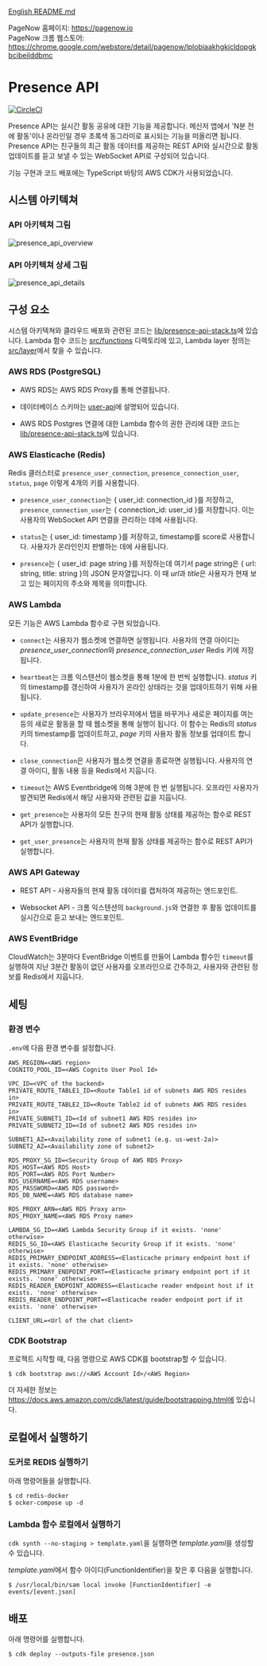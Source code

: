 [English README.md](./README.md)

PageNow 홈페이지: https://pagenow.io <br/>
PageNow 크롬 웹스토어: https://chrome.google.com/webstore/detail/pagenow/lplobiaakhgkjcldopgkbcibeilddbmc

# Presence API

[![CircleCI](https://circleci.com/gh/PageNow/presence-api/tree/main.svg?style=svg&circle-token=5e7032cef952ec6e36876b894bff5d81afc0d643)](https://circleci.com/gh/PageNow/presence-api/tree/main)

Presence API는 실시간 활동 공유에 대한 기능을 제공합니다. 메신저 앱에서 'N분 전에 활동'이나 온라인일 경우 초록색 동그라미로 표시되는 기능을 떠올리면 됩니다. Presence API는 친구들의 최근 활동 데이터를 제공하는 REST API와 실시간으로 활동 업데이트를 듣고 보낼 수 있는 WebSocket API로 구성되어 있습니다.

기능 구현과 코드 배포에는 TypeScript 바탕의 AWS CDK가 사용되었습니다.

## 시스템 아키텍쳐

### API 아키텍쳐 그림

![presence_api_overview](./images/presence_api_overview.png)

### API 아키텍쳐 상세 그림

![presence_api_details](./images/presence_api_details.png)

## 구성 요소

시스템 아키텍쳐와 클라우드 배포와 관련된 코드는 [lib/presence-api-stack.ts](./lib/presence-api-stack.ts)에 있습니다. Lambda 함수 코드는 [src/functions](./src/functions/) 디렉토리에 있고, Lambda layer 정의는 [src/layer](./src/layer/)에서 찾을 수 있습니다.

### AWS RDS (PostgreSQL)

* AWS RDS는 AWS RDS Proxy를 통해 연결됩니다.

* 데이터베이스 스키마는 [user-api](https://github.com/PageNow/user-api)에 설명되어 있습니다.

* AWS RDS Postgres 연결에 대한 Lambda 함수의 권한 관리에 대한 코드는 [lib/presence-api-stack.ts](./lib/presence-api-stack.ts)에 있습니다.

### AWS Elasticache (Redis)

Redis 클러스터로 `presence_user_connection`, `presence_connection_user`, `status`, `page` 이렇게 4개의 키를 사용합니다.

* `presence_user_connection`는 { user_id: connection_id }를 저장하고, `presence_connection_user`는 { connection_id: user_id }를 저장합니다. 이는 사용자의 WebSocket API 연결을 관리하는 데에 사용됩니다.

* `status`는 { user_id: timestamp }를 저장하고, timestamp를 score로 사용합니다. 사용자가 온라인인지 판별하는 데에 사용됩니다.

* `presence`는 { user_id: page string }를 저장하는데 여기서 page string은 { url: string, title: string }의 JSON 문자열입니다. 이 때 *url*과 *title*은 사용자가 현재 보고 있는 페이지의 주소와 제목을 의미합니다.

### AWS Lambda

모든 기능은 AWS Lambda 함수로 구현 되었습니다.

* `connect`는 사용자가 웹소켓에 연결하면 실행됩니다. 사용자의 연결 아이디는 *presence_user_connection*와 *presence_connection_user* Redis 키에 저장됩니다.

* `heartbeat`는 크롬 익스텐션이 웹소켓을 통해 1분에 한 번씩 실행합니다. *status* 키의 timestamp를 갱신하여 사용자가 온라인 상태라는 것을 업데이트하기 위해 사용됩니다.

* `update_presence`는 사용자가 브라우저에서 탭을 바꾸거나 새로운 페이지를 여는 등의 새로운 활동을 할 때 웹소켓을 통해 실행이 됩니다. 이 함수는 Redis의 *status* 키의 timestamp를 업데이트하고, *page* 키의 사용자 활동 정보를 업데이트 합니다.

* `close_connection`은 사용자가 웹소켓 연결을 종료하면 실행됩니다. 사용자의 연결 아이디, 활동 내용 등을 Redis에서 지웁니다.

* `timeout`는 AWS Eventbridge에 의해 3분에 한 번 실행됩니다. 오프라인 사용자가 발견되면 Redis에서 해당 사용자와 관련된 값을 지웁니다.

* `get_presence`는 사용자의 모든 친구의 현재 활동 상태를 제공하는 함수로 REST API가 실행합니다.

* `get_user_presence`는 사용자의 현재 활동 상태를 제공하는 함수로 REST API가 실행합니다.

### AWS API Gateway

* REST API - 사용자들의 현재 활동 데이터를 캡처하여 제공하는 엔드포인트.

* Websocket API - 크롬 익스텐션의 `background.js`와 연결한 후 활동 업데이트를 실시간으로 듣고 보내는 엔드포인트.

### AWS EventBridge

CloudWatch는 3분마다 EventBridge 이벤트를 만들어 Lambda 함수인 `timeout`를 실행하여 지난 3분간 활동이 없던 사용자를 오프라인으로 간주하고, 사용자와 관련된 정보를 Redis에서 지웁니다.

## 세팅

### 환경 변수

`.env`에 다음 환경 변수를 설정합니다.
```
AWS_REGION=<AWS region>
COGNITO_POOL_ID=<AWS Cognito User Pool Id>

VPC_ID=<VPC of the backend>
PRIVATE_ROUTE_TABLE1_ID=<Route Table1 id of subnets AWS RDS resides in>
PRIVATE_ROUTE_TABLE2_ID=<Route Table2 id of subnets AWS RDS resides in>
PRIVATE_SUBNET1_ID=<Id of subnet1 AWS RDS resides in>
PRIVATE_SUBNET2_ID=<Id of subnet2 AWS RDS resides in>

SUBNET1_AZ=<Availability zone of subnet1 (e.g. us-west-2a)>
SUBNET2_AZ=<Availability zone of subnet2>

RDS_PROXY_SG_ID=<Security Group of AWS RDS Proxy>
RDS_HOST=<AWS RDS Host>
RDS_PORT=<AWS RDS Port Number>
RDS_USERNAME=<AWS RDS username>
RDS_PASSWORD=<AWS RDS password>
RDS_DB_NAME=<AWS RDS database name>

RDS_PROXY_ARN=<AWS RDS Proxy arn>
RDS_PROXY_NAME=<AWS RDS Proxy name>

LAMBDA_SG_ID=<AWS Lambda Security Group if it exists. 'none' otherwise>
REDIS_SG_ID=<AWS Elasticache Security Group if it exists. 'none' otherwise>
REDIS_PRIMARY_ENDPOINT_ADDRESS=<Elasticache primary endpoint host if it exists. 'none' otherwise>
REDIS_PRIMARY_ENDPOINT_PORT=<Elasticache primary endpoint port if it exists. 'none' otherwise>
REDIS_READER_ENDPOINT_ADDRESS=<Elasticache reader endpoint host if it exists. 'none' otherwise>
REDIS_READER_ENDPOINT_PORT=<Elasticache reader endpoint port if it exists. 'none' otherwise>

CLIENT_URL=<Url of the chat client>
```

### CDK Bootstrap

프로젝트 시작할 때, 다음 명령으로 AWS CDK를 bootstrap할 수 있습니다.
```shell
$ cdk bootstrap aws://<AWS Account Id>/<AWS Region>
```
더 자세한 정보는 https://docs.aws.amazon.com/cdk/latest/guide/bootstrapping.html에 있습니다.

## 로컬에서 실행하기

### 도커로 REDIS 실행하기

아래 명령어들을 실행합니다.
```shell
$ cd redis-docker
$ ocker-compose up -d
```

### Lambda 함수 로컬에서 실행하기

```cdk synth --no-staging > template.yaml```을 실행하면 *template.yaml*을 생성할 수 있습니다.

*template.yaml*에서 함수 아이디(FunctionIdentifier)을 찾은 후 다음을 실행합니다.
```shell
$ /usr/local/bin/sam local invoke [FunctionIdentifier] -e events/[event.json]
```

## 배포

아래 명령어를 실행합니다.
```shell
$ cdk deploy --outputs-file presence.json
```
